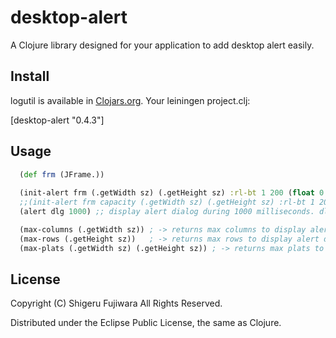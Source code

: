 desktop-alert
=============

A Clojure library designed for your application to add desktop alert easily.

## Install

logutil is available in [Clojars.org](https://clojars.org/desktop-alert).
Your leiningen project.clj:

   [desktop-alert "0.4.3"]

## Usage

```clojure
  (def frm (JFrame.))
  
  (init-alert frm (.getWidth sz) (.getHeight sz) :rl-bt 1 200 (float 0.9) nil) ;; call initialize function once
  ;;(init-alert frm capacity (.getWidth sz) (.getHeight sz) :rl-bt 1 200 (float 0.9) nil) ;; fixed capacity queue
  (alert dlg 1000) ;; display alert dialog during 1000 milliseconds. dlg is a JDialog or subclass. 

  (max-columns (.getWidth sz)) ; -> returns max columns to display alert dialogs
  (max-rows (.getHeight sz))   ; -> returns max rows to display alert dialogs
  (max-plats (.getWidth sz) (.getHeight sz)) ; -> returns max plats to display alert dialogs
```

## License

Copyright (C) Shigeru Fujiwara All Rights Reserved.

Distributed under the Eclipse Public License, the same as Clojure.
